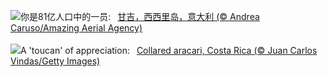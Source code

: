 ![](https://www.bing.com/th?id=OHR.GangiSicily_ZH-CN9086944081_UHD.jpg&w=1000)你是81亿人口中的一员:&nbsp;&ensp;[甘吉，西西里岛，意大利 (© Andrea Caruso/Amazing Aerial Agency)](https://www.bing.com/th?id=OHR.GangiSicily_ZH-CN9086944081_UHD.jpg)
<br><br/>
![](https://www.bing.com/th?id=OHR.CollaredAracari_EN-US4924599176_UHD.jpg&w=1000)A 'toucan' of appreciation:&nbsp;&ensp;[Collared aracari, Costa Rica (© Juan Carlos Vindas/Getty Images)](https://www.bing.com/th?id=OHR.CollaredAracari_EN-US4924599176_UHD.jpg)
<br><br/>
